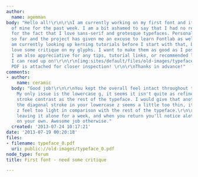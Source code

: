 ```yaml
---
author:
  name: agemman
body: "Hello all!\r\n\r\nI am currently working on my first font and its been a project
  of mine for the past week. I am a bit ashamed to say that I had no real plan except
  for the fact that I love sans-serif and grotesque typefaces. Personally I love it
  so far and the project has given me an excuse to learn Fontlab as well. \r\n\r\nI
  am currently looking up kerning tutorials before I start with that, but I would
  love some critique on my glyphs. I want to make them as good as I possibly can.
  I am also appreciative for any tips, tutorial links, or recommended literature that
  I can read up on!\r\n\r\n[img:sites/default/files/old-images/typeface_4879.png]\r\n\r\n\r\n\r\nA
  PDF is attached for closer inspection! \r\n\r\nThanks in advance!"
comments:
- author:
    name: ceramic
  body: "Good job!\r\n\r\nYou kept the overall feel intact throughout the whole font.
    My only issue is the lowercase g, it seems it isn't quite as refined in thin/thick
    stroke contrast as the rest of the typeface. I would give that another go.\r\nAlso,
    the diagonal stroke in your lowercase z seems a little too thin, it makes the
    z feel too light in comparison with the rest of the typeface.\r\n\r\nI also recommend
    leaving it alone for a week, and when you return you'll notice alot of things
    on your own. Awesome job otherwise."
  created: '2013-07-24 10:17:21'
date: '2013-07-19 00:20:18'
files:
- filename: typeface_0.pdf
  uri: public://old-images/typeface_0.pdf
node_type: forum
title: First font - need some critique

---
```

